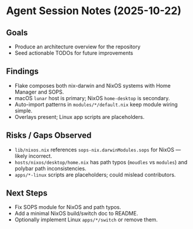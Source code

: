 # Agent Session Notes (2025-10-22)

## Goals
- Produce an architecture overview for the repository
- Seed actionable TODOs for future improvements

## Findings
- Flake composes both nix-darwin and NixOS systems with Home Manager and SOPS.
- macOS `lunar` host is primary; NixOS `home-desktop` is secondary.
- Auto-import patterns in `modules/*/default.nix` keep module wiring simple.
- Overlays present; Linux app scripts are placeholders.

## Risks / Gaps Observed
- `lib/nixos.nix` references `sops-nix.darwinModules.sops` for NixOS — likely incorrect.
- `hosts/nixos/desktop/home.nix` has path typos (`moudles` vs `modules`) and polybar path inconsistencies.
- `apps/*-linux` scripts are placeholders; could mislead contributors.

## Next Steps
- Fix SOPS module for NixOS and path typos.
- Add a minimal NixOS build/switch doc to README.
- Optionally implement Linux `apps/*/switch` or remove them.

